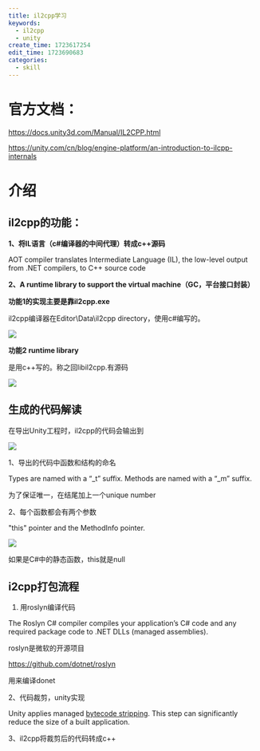 ```yaml
---
title: il2cpp学习
keywords:
  - il2cpp
  - unity
create_time: 1723617254
edit_time: 1723690683
categories:
  - skill
---
```



# 官方文档：

https://docs.unity3d.com/Manual/IL2CPP.html

https://unity.com/cn/blog/engine-platform/an-introduction-to-ilcpp-internals

# 介绍

## il2cpp的功能：

 **1、将IL语言（c#编译器的中间代理）转成c++源码**

AOT compiler translates Intermediate Language (IL), the low-level output from .NET compilers, to C++ source code

 **2、A runtime library to support the virtual machine（GC，平台接口封装）**

 **功能1的实现主要是靠il2cpp.exe**

il2cpp编译器在Editor\Data\il2cpp directory，使用c#编写的。

<img src="/assets/EpJdbxreeoD32MxSmz5cRMzCnfy.png" src-width="670" class="markdown-img m-auto" src-height="255" align="center"/>

 **功能2 runtime library**

是用c++写的。称之回libil2cpp.有源码

<img src="/assets/Z2N7bEZRkor3RaxBeC7cw9N6nRc.png" src-width="641" class="markdown-img m-auto" src-height="366" align="center"/>

 

## 生成的代码解读

在导出Unity工程时，il2cpp的代码会输出到

<img src="/assets/XXsFbmRd2od3qhxL8jJcte8anZc.png" src-width="576" class="markdown-img m-auto" src-height="106" align="center"/>

1、导出的代码中函数和结构的命名

Types are named with a “_t” suffix. Methods are named with a “_m” suffix.

为了保证唯一，在结尾加上一个unique number

2、每个函数都会有两个参数

"this" pointer and the MethodInfo pointer.

<img src="/assets/Dk52bcZ46o6NkDxnPKjc4Wpsn5c.png" src-width="757" class="markdown-img m-auto" src-height="51" align="center"/>

如果是C#中的静态函数，this就是null

## i2cpp打包流程

1. 用roslyn编译代码

The Roslyn C# compiler compiles your application’s C# code and any required package code to .NET DLLs (managed assemblies).

roslyn是微软的开源项目

https://github.com/dotnet/roslyn

用来编译donet

2、代码裁剪，unity实现

Unity applies managed <u>bytecode stripping</u>. This step can significantly reduce the size of a built application.

3、il2cpp将裁剪后的代码转成c++

